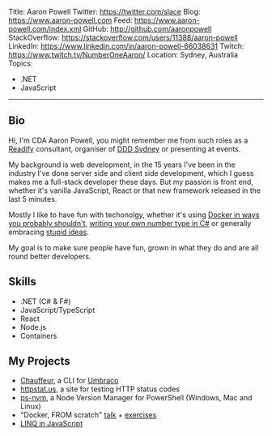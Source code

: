 Title: Aaron Powell
Twitter: https://twitter.com/slace
Blog: https://www.aaron-powell.com
Feed: https://www.aaron-powell.com/index.xml
GitHub: http://github.com/aaronpowell
StackOverflow: https://stackoverflow.com/users/11388/aaron-powell
LinkedIn: https://www.linkedin.com/in/aaron-powell-66038631
Twitch: https://www.twitch.tv/NumberOneAaron/
Location: Sydney, Australia
Topics:
  - .NET
  - JavaScript
---
## Bio
Hi, I'm CDA Aaron Powell, you might remember me from such roles as a [Readify](https://readify.net) consultant, organiser of [DDD Sydney](https://www.dddsydney.com.au) or presenting at events.

My background is web development, in the 15 years I've been in the industry I've done server side and client side development, which I guess makes me a full-stack developer these days. But my passion is front end, whether it's vanilla JavaScript, React or that new framework released in the last 5 minutes.

Mostly I like to have fun with techonolgy, whether it's using [Docker in ways you probably shouldn't](https://www.aaron-powell.com/posts/2017-11-13-debugging-powershell-from-vscode-on-linux/), [writing your own number type in C#](https://github.com/aaronpowell/Surrealism) or generally embracing [stupid ideas](https://www.youtube.com/watch?v=3Ty08C_yYyk).

My goal is to make sure people have fun, grown in what they do and are all round better developers.

## Skills
- .NET (C# & F#)
- JavaScript/TypeScript
- React
- Node.js
- Containers

## My Projects
- [Chauffeur](https://github.com/aaronpowell/Chauffeur), a CLI for [Umbraco](https://umbraco.com)
- [httpstat.us](https://httpstat.us), a site for testing HTTP status codes
- [ps-nvm](https://github.com/aaronpowell/ps-nvm), a Node Version Manager for PowerShell (Windows, Mac and Linux)
- "Docker, FROM scratch" [talk](https://www.youtube.com/watch?v=RBnPvQQ36mA) + [exercises](https://github.com/aaronpowell/docker-from-scratch)
- [LINQ in JavaScript](https://github.com/aaronpowell/linq-in-javascript)
